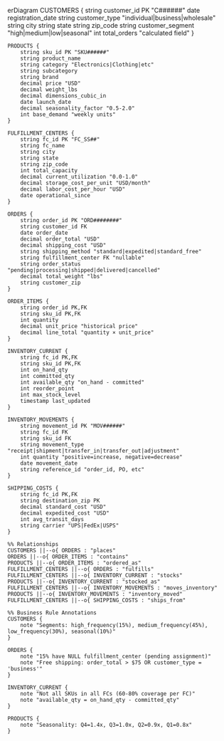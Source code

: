 erDiagram
    CUSTOMERS {
        string customer_id PK "C######"
        date registration_date
        string customer_type "individual|business|wholesale"
        string city
        string state
        string zip_code
        string customer_segment "high|medium|low|seasonal"
        int total_orders "calculated field"
    }

    PRODUCTS {
        string sku_id PK "SKU######"
        string product_name
        string category "Electronics|Clothing|etc"
        string subcategory
        string brand
        decimal price "USD"
        decimal weight_lbs
        decimal dimensions_cubic_in
        date launch_date
        decimal seasonality_factor "0.5-2.0"
        int base_demand "weekly units"
    }

    FULFILLMENT_CENTERS {
        string fc_id PK "FC_SS##"
        string fc_name
        string city
        string state
        string zip_code
        int total_capacity
        decimal current_utilization "0.0-1.0"
        decimal storage_cost_per_unit "USD/month"
        decimal labor_cost_per_hour "USD"
        date operational_since
    }

    ORDERS {
        string order_id PK "ORD########"
        string customer_id FK
        date order_date
        decimal order_total "USD"
        decimal shipping_cost "USD"
        string shipping_method "standard|expedited|standard_free"
        string fulfillment_center FK "nullable"
        string order_status "pending|processing|shipped|delivered|cancelled"
        decimal total_weight "lbs"
        string customer_zip
    }

    ORDER_ITEMS {
        string order_id PK,FK
        string sku_id PK,FK
        int quantity
        decimal unit_price "historical price"
        decimal line_total "quantity × unit_price"
    }

    INVENTORY_CURRENT {
        string fc_id PK,FK
        string sku_id PK,FK
        int on_hand_qty
        int committed_qty
        int available_qty "on_hand - committed"
        int reorder_point
        int max_stock_level
        timestamp last_updated
    }

    INVENTORY_MOVEMENTS {
        string movement_id PK "MOV######"
        string fc_id FK
        string sku_id FK
        string movement_type "receipt|shipment|transfer_in|transfer_out|adjustment"
        int quantity "positive=increase, negative=decrease"
        date movement_date
        string reference_id "order_id, PO, etc"
    }

    SHIPPING_COSTS {
        string fc_id PK,FK
        string destination_zip PK
        decimal standard_cost "USD"
        decimal expedited_cost "USD"
        int avg_transit_days
        string carrier "UPS|FedEx|USPS"
    }

    %% Relationships
    CUSTOMERS ||--o{ ORDERS : "places"
    ORDERS ||--o{ ORDER_ITEMS : "contains"
    PRODUCTS ||--o{ ORDER_ITEMS : "ordered_as"
    FULFILLMENT_CENTERS ||--o{ ORDERS : "fulfills"
    FULFILLMENT_CENTERS ||--o{ INVENTORY_CURRENT : "stocks"
    PRODUCTS ||--o{ INVENTORY_CURRENT : "stocked_as"
    FULFILLMENT_CENTERS ||--o{ INVENTORY_MOVEMENTS : "moves_inventory"
    PRODUCTS ||--o{ INVENTORY_MOVEMENTS : "inventory_moved"
    FULFILLMENT_CENTERS ||--o{ SHIPPING_COSTS : "ships_from"

    %% Business Rule Annotations
    CUSTOMERS {
        note "Segments: high_frequency(15%), medium_frequency(45%), low_frequency(30%), seasonal(10%)"
    }
    
    ORDERS {
        note "15% have NULL fulfillment_center (pending assignment)"
        note "Free shipping: order_total > $75 OR customer_type = 'business'"
    }
    
    INVENTORY_CURRENT {
        note "Not all SKUs in all FCs (60-80% coverage per FC)"
        note "available_qty = on_hand_qty - committed_qty"
    }
    
    PRODUCTS {
        note "Seasonality: Q4=1.4x, Q3=1.0x, Q2=0.9x, Q1=0.8x"
    }